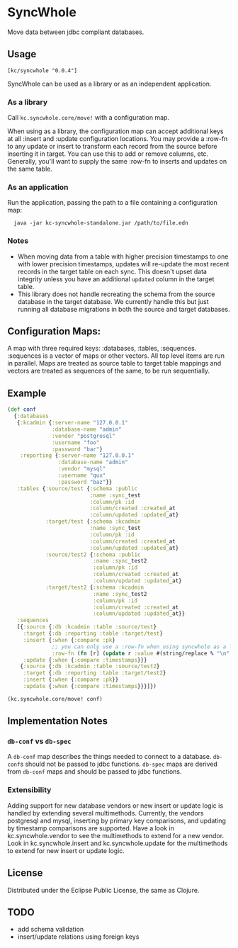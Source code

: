 # SyncWhole

Move data between jdbc compliant databases.

## Usage 

`[kc/syncwhole "0.0.4"]`

SyncWhole can be used as a library or as an independent application. 

### As a library

Call `kc.syncwhole.core/move!` with a configuration map.

When using as a library, the configuration map can accept additional keys at all :insert and :update configuration locations. You may provide a :row-fn to any update or insert to transform each record from the source before inserting it in target. You can use this to add or remove columns, etc. Generally, you'll want to supply the same :row-fn to inserts and updates on the same table.

### As an application 

Run the application, passing the path to a file containing a configuration map:

```
  java -jar kc-syncwhole-standalone.jar /path/to/file.edn 
```

### Notes 
- When moving data from a table with higher precision timestamps to one with lower precision timestamps, updates will re-update the most recent records in the target table on each sync. This doesn't upset data integrity unless you have an additional `updated` column in the target table.
- This library does not handle recreating the schema from the source database in the target database. We currently handle this but just running all database migrations in both the source and target databases.

## Configuration Maps:
A map with three required keys: :databases, :tables, :sequences. :sequences is a vector of maps or other vectors. All top level items are run in parallel. Maps are treated as source table to target table mappings and vectors are treated as sequences of the same, to be run sequentially. 

## Example

```clojure
(def conf
  {:databases
   {:kcadmin {:server-name "127.0.0.1"
              :database-name "admin"
              :vendor "postgresql"
              :username "foo"
              :password "bar"}
    :reporting {:server-name "127.0.0.1"
                :database-name "admin"
                :vendor "mysql"
                :username "qux"
                :password "baz"}}
   :tables {:source/test {:schema :public
                          :name :sync_test
                          :column/pk :id
                          :column/created :created_at
                          :column/updated :updated_at}
            :target/test {:schema :kcadmin
                          :name :sync_test
                          :column/pk :id
                          :column/created :created_at
                          :column/updated :updated_at}
            :source/test2 {:schema :public
                           :name :sync_test2
                           :column/pk :id
                           :column/created :created_at
                           :column/updated :updated_at}
            :target/test2 {:schema :kcadmin
                           :name :sync_test2
                           :column/pk :id
                           :column/created :created_at
                           :column/updated :updated_at}}
   :sequences
   [{:source {:db :kcadmin :table :source/test}
     :target {:db :reporting :table :target/test}
     :insert {:when {:compare :pk}
              ;; you can only use a :row-fn when using syncwhole as a library:
              :row-fn (fn [r] (update r :value #(string/replace % "\n" " ")))}
     :update {:when {:compare :timestamps}}}
    {:source {:db :kcadmin :table :source/test2}
     :target {:db :reporting :table :target/test2}
     :insert {:when {:compare :pk}}
     :update {:when {:compare :timestamps}}}]})

(kc.syncwhole.core/move! conf)
```

## Implementation Notes 

### `db-conf` vs `db-spec` 
A `db-conf` map describes the things needed to connect to a database. `db-conf`s should not be passed to jdbc functions. `db-spec` maps are derived from `db-conf` maps and should be passed to jdbc functions.

### Extensibility
Adding support for new database vendors or new insert or update logic is handled by extending several multimethods. 
Currently, the vendors postgresql and mysql, inserting by primary key comparisons, and updating by timestamp comparisons are supported.
Have a look in kc.syncwhole.vendor to see the multimethods to extend for a new vendor.
Look in kc.syncwhole.insert and kc.syncwhole.update for the multimethods to extend for new insert or update logic. 

## License

Distributed under the Eclipse Public License, the same as Clojure.

## TODO
- add schema validation 
- insert/update relations using foreign keys

